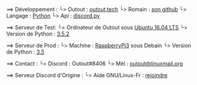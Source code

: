 
==> Développement :
└> Outout : [outout.tech](https://outout.tech/)
└> Romain : [son github](https://github.com/Rom194)
└> Langage : [Python](http://www.python.org/)
└> Api : [discord.py](https://github.com/Rapptz/discord.py)

==> Serveur de Test:
└> Ordinateur de Outout sous [Ubuntu 16.04 LTS](http://releases.ubuntu.com/16.04/)
└> Version de Python : [3.5.2](http://www.python.org/)

==> Serveur de Prod :
└> Machine : [RaspberryPi3](https://www.raspberrypi.org) sous Debain
└> Version de Python : [3.5](http://www.python.org/)

==> Contact :
└> Discord : Outout#8406
└> Mèl : outout@linuxmail.org

==> Serveur Discord d'Origine :
└> Aide GNU/Linux-Fr : [rejoindre](https://discord.gg/B5TzW7x)
